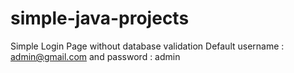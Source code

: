 # simple-java-projects
Simple Login Page without database validation
Default username : admin@gmail.com and password : admin
